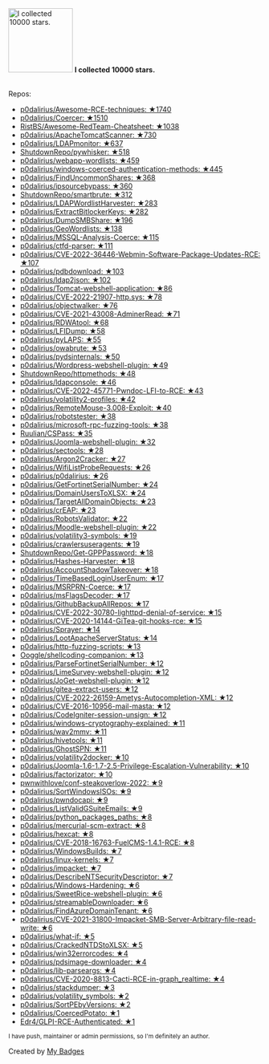 <img src="https://github.com/my-badges/my-badges/blob/master/src/all-badges/stars/stars-10000.png?raw=true" alt="I collected 10000 stars." title="I collected 10000 stars." width="128">
<strong>I collected 10000 stars.</strong>
<br><br>

Repos:

* <a href="https://github.com/p0dalirius/Awesome-RCE-techniques">p0dalirius/Awesome-RCE-techniques: ★1740</a>
* <a href="https://github.com/p0dalirius/Coercer">p0dalirius/Coercer: ★1510</a>
* <a href="https://github.com/RistBS/Awesome-RedTeam-Cheatsheet">RistBS/Awesome-RedTeam-Cheatsheet: ★1038</a>
* <a href="https://github.com/p0dalirius/ApacheTomcatScanner">p0dalirius/ApacheTomcatScanner: ★730</a>
* <a href="https://github.com/p0dalirius/LDAPmonitor">p0dalirius/LDAPmonitor: ★637</a>
* <a href="https://github.com/ShutdownRepo/pywhisker">ShutdownRepo/pywhisker: ★518</a>
* <a href="https://github.com/p0dalirius/webapp-wordlists">p0dalirius/webapp-wordlists: ★459</a>
* <a href="https://github.com/p0dalirius/windows-coerced-authentication-methods">p0dalirius/windows-coerced-authentication-methods: ★445</a>
* <a href="https://github.com/p0dalirius/FindUncommonShares">p0dalirius/FindUncommonShares: ★368</a>
* <a href="https://github.com/p0dalirius/ipsourcebypass">p0dalirius/ipsourcebypass: ★360</a>
* <a href="https://github.com/ShutdownRepo/smartbrute">ShutdownRepo/smartbrute: ★312</a>
* <a href="https://github.com/p0dalirius/LDAPWordlistHarvester">p0dalirius/LDAPWordlistHarvester: ★283</a>
* <a href="https://github.com/p0dalirius/ExtractBitlockerKeys">p0dalirius/ExtractBitlockerKeys: ★282</a>
* <a href="https://github.com/p0dalirius/DumpSMBShare">p0dalirius/DumpSMBShare: ★196</a>
* <a href="https://github.com/p0dalirius/GeoWordlists">p0dalirius/GeoWordlists: ★138</a>
* <a href="https://github.com/p0dalirius/MSSQL-Analysis-Coerce">p0dalirius/MSSQL-Analysis-Coerce: ★115</a>
* <a href="https://github.com/p0dalirius/ctfd-parser">p0dalirius/ctfd-parser: ★111</a>
* <a href="https://github.com/p0dalirius/CVE-2022-36446-Webmin-Software-Package-Updates-RCE">p0dalirius/CVE-2022-36446-Webmin-Software-Package-Updates-RCE: ★107</a>
* <a href="https://github.com/p0dalirius/pdbdownload">p0dalirius/pdbdownload: ★103</a>
* <a href="https://github.com/p0dalirius/ldap2json">p0dalirius/ldap2json: ★102</a>
* <a href="https://github.com/p0dalirius/Tomcat-webshell-application">p0dalirius/Tomcat-webshell-application: ★86</a>
* <a href="https://github.com/p0dalirius/CVE-2022-21907-http.sys">p0dalirius/CVE-2022-21907-http.sys: ★78</a>
* <a href="https://github.com/p0dalirius/objectwalker">p0dalirius/objectwalker: ★76</a>
* <a href="https://github.com/p0dalirius/CVE-2021-43008-AdminerRead">p0dalirius/CVE-2021-43008-AdminerRead: ★71</a>
* <a href="https://github.com/p0dalirius/RDWAtool">p0dalirius/RDWAtool: ★68</a>
* <a href="https://github.com/p0dalirius/LFIDump">p0dalirius/LFIDump: ★58</a>
* <a href="https://github.com/p0dalirius/pyLAPS">p0dalirius/pyLAPS: ★55</a>
* <a href="https://github.com/p0dalirius/owabrute">p0dalirius/owabrute: ★53</a>
* <a href="https://github.com/p0dalirius/pydsinternals">p0dalirius/pydsinternals: ★50</a>
* <a href="https://github.com/p0dalirius/Wordpress-webshell-plugin">p0dalirius/Wordpress-webshell-plugin: ★49</a>
* <a href="https://github.com/ShutdownRepo/httpmethods">ShutdownRepo/httpmethods: ★48</a>
* <a href="https://github.com/p0dalirius/ldapconsole">p0dalirius/ldapconsole: ★46</a>
* <a href="https://github.com/p0dalirius/CVE-2022-45771-Pwndoc-LFI-to-RCE">p0dalirius/CVE-2022-45771-Pwndoc-LFI-to-RCE: ★43</a>
* <a href="https://github.com/p0dalirius/volatility2-profiles">p0dalirius/volatility2-profiles: ★42</a>
* <a href="https://github.com/p0dalirius/RemoteMouse-3.008-Exploit">p0dalirius/RemoteMouse-3.008-Exploit: ★40</a>
* <a href="https://github.com/p0dalirius/robotstester">p0dalirius/robotstester: ★38</a>
* <a href="https://github.com/p0dalirius/microsoft-rpc-fuzzing-tools">p0dalirius/microsoft-rpc-fuzzing-tools: ★38</a>
* <a href="https://github.com/Ruulian/CSPass">Ruulian/CSPass: ★35</a>
* <a href="https://github.com/p0dalirius/Joomla-webshell-plugin">p0dalirius/Joomla-webshell-plugin: ★32</a>
* <a href="https://github.com/p0dalirius/sectools">p0dalirius/sectools: ★28</a>
* <a href="https://github.com/p0dalirius/Argon2Cracker">p0dalirius/Argon2Cracker: ★27</a>
* <a href="https://github.com/p0dalirius/WifiListProbeRequests">p0dalirius/WifiListProbeRequests: ★26</a>
* <a href="https://github.com/p0dalirius/p0dalirius">p0dalirius/p0dalirius: ★26</a>
* <a href="https://github.com/p0dalirius/GetFortinetSerialNumber">p0dalirius/GetFortinetSerialNumber: ★24</a>
* <a href="https://github.com/p0dalirius/DomainUsersToXLSX">p0dalirius/DomainUsersToXLSX: ★24</a>
* <a href="https://github.com/p0dalirius/TargetAllDomainObjects">p0dalirius/TargetAllDomainObjects: ★23</a>
* <a href="https://github.com/p0dalirius/crEAP">p0dalirius/crEAP: ★23</a>
* <a href="https://github.com/p0dalirius/RobotsValidator">p0dalirius/RobotsValidator: ★22</a>
* <a href="https://github.com/p0dalirius/Moodle-webshell-plugin">p0dalirius/Moodle-webshell-plugin: ★22</a>
* <a href="https://github.com/p0dalirius/volatility3-symbols">p0dalirius/volatility3-symbols: ★19</a>
* <a href="https://github.com/p0dalirius/crawlersuseragents">p0dalirius/crawlersuseragents: ★19</a>
* <a href="https://github.com/ShutdownRepo/Get-GPPPassword">ShutdownRepo/Get-GPPPassword: ★18</a>
* <a href="https://github.com/p0dalirius/Hashes-Harvester">p0dalirius/Hashes-Harvester: ★18</a>
* <a href="https://github.com/p0dalirius/AccountShadowTakeover">p0dalirius/AccountShadowTakeover: ★18</a>
* <a href="https://github.com/p0dalirius/TimeBasedLoginUserEnum">p0dalirius/TimeBasedLoginUserEnum: ★17</a>
* <a href="https://github.com/p0dalirius/MSRPRN-Coerce">p0dalirius/MSRPRN-Coerce: ★17</a>
* <a href="https://github.com/p0dalirius/msFlagsDecoder">p0dalirius/msFlagsDecoder: ★17</a>
* <a href="https://github.com/p0dalirius/GithubBackupAllRepos">p0dalirius/GithubBackupAllRepos: ★17</a>
* <a href="https://github.com/p0dalirius/CVE-2022-30780-lighttpd-denial-of-service">p0dalirius/CVE-2022-30780-lighttpd-denial-of-service: ★15</a>
* <a href="https://github.com/p0dalirius/CVE-2020-14144-GiTea-git-hooks-rce">p0dalirius/CVE-2020-14144-GiTea-git-hooks-rce: ★15</a>
* <a href="https://github.com/p0dalirius/Sprayer">p0dalirius/Sprayer: ★14</a>
* <a href="https://github.com/p0dalirius/LootApacheServerStatus">p0dalirius/LootApacheServerStatus: ★14</a>
* <a href="https://github.com/p0dalirius/http-fuzzing-scripts">p0dalirius/http-fuzzing-scripts: ★13</a>
* <a href="https://github.com/Ooggle/shellcoding-companion">Ooggle/shellcoding-companion: ★13</a>
* <a href="https://github.com/p0dalirius/ParseFortinetSerialNumber">p0dalirius/ParseFortinetSerialNumber: ★12</a>
* <a href="https://github.com/p0dalirius/LimeSurvey-webshell-plugin">p0dalirius/LimeSurvey-webshell-plugin: ★12</a>
* <a href="https://github.com/p0dalirius/JoGet-webshell-plugin">p0dalirius/JoGet-webshell-plugin: ★12</a>
* <a href="https://github.com/p0dalirius/gitea-extract-users">p0dalirius/gitea-extract-users: ★12</a>
* <a href="https://github.com/p0dalirius/CVE-2022-26159-Ametys-Autocompletion-XML">p0dalirius/CVE-2022-26159-Ametys-Autocompletion-XML: ★12</a>
* <a href="https://github.com/p0dalirius/CVE-2016-10956-mail-masta">p0dalirius/CVE-2016-10956-mail-masta: ★12</a>
* <a href="https://github.com/p0dalirius/CodeIgniter-session-unsign">p0dalirius/CodeIgniter-session-unsign: ★12</a>
* <a href="https://github.com/p0dalirius/windows-cryptography-explained">p0dalirius/windows-cryptography-explained: ★11</a>
* <a href="https://github.com/p0dalirius/wav2mmv">p0dalirius/wav2mmv: ★11</a>
* <a href="https://github.com/p0dalirius/hivetools">p0dalirius/hivetools: ★11</a>
* <a href="https://github.com/p0dalirius/GhostSPN">p0dalirius/GhostSPN: ★11</a>
* <a href="https://github.com/p0dalirius/volatility2docker">p0dalirius/volatility2docker: ★10</a>
* <a href="https://github.com/p0dalirius/Joomla-1.6-1.7-2.5-Privilege-Escalation-Vulnerability">p0dalirius/Joomla-1.6-1.7-2.5-Privilege-Escalation-Vulnerability: ★10</a>
* <a href="https://github.com/p0dalirius/factorizator">p0dalirius/factorizator: ★10</a>
* <a href="https://github.com/pwnwithlove/conf-steakoverlow-2022">pwnwithlove/conf-steakoverlow-2022: ★9</a>
* <a href="https://github.com/p0dalirius/SortWindowsISOs">p0dalirius/SortWindowsISOs: ★9</a>
* <a href="https://github.com/p0dalirius/pwndocapi">p0dalirius/pwndocapi: ★9</a>
* <a href="https://github.com/p0dalirius/ListValidGSuiteEmails">p0dalirius/ListValidGSuiteEmails: ★9</a>
* <a href="https://github.com/p0dalirius/python_packages_paths">p0dalirius/python_packages_paths: ★8</a>
* <a href="https://github.com/p0dalirius/mercurial-scm-extract">p0dalirius/mercurial-scm-extract: ★8</a>
* <a href="https://github.com/p0dalirius/hexcat">p0dalirius/hexcat: ★8</a>
* <a href="https://github.com/p0dalirius/CVE-2018-16763-FuelCMS-1.4.1-RCE">p0dalirius/CVE-2018-16763-FuelCMS-1.4.1-RCE: ★8</a>
* <a href="https://github.com/p0dalirius/WindowsBuilds">p0dalirius/WindowsBuilds: ★7</a>
* <a href="https://github.com/p0dalirius/linux-kernels">p0dalirius/linux-kernels: ★7</a>
* <a href="https://github.com/p0dalirius/impacket">p0dalirius/impacket: ★7</a>
* <a href="https://github.com/p0dalirius/DescribeNTSecurityDescriptor">p0dalirius/DescribeNTSecurityDescriptor: ★7</a>
* <a href="https://github.com/p0dalirius/Windows-Hardening">p0dalirius/Windows-Hardening: ★6</a>
* <a href="https://github.com/p0dalirius/SweetRice-webshell-plugin">p0dalirius/SweetRice-webshell-plugin: ★6</a>
* <a href="https://github.com/p0dalirius/streamableDownloader">p0dalirius/streamableDownloader: ★6</a>
* <a href="https://github.com/p0dalirius/FindAzureDomainTenant">p0dalirius/FindAzureDomainTenant: ★6</a>
* <a href="https://github.com/p0dalirius/CVE-2021-31800-Impacket-SMB-Server-Arbitrary-file-read-write">p0dalirius/CVE-2021-31800-Impacket-SMB-Server-Arbitrary-file-read-write: ★6</a>
* <a href="https://github.com/p0dalirius/what-if">p0dalirius/what-if: ★5</a>
* <a href="https://github.com/p0dalirius/CrackedNTDStoXLSX">p0dalirius/CrackedNTDStoXLSX: ★5</a>
* <a href="https://github.com/p0dalirius/win32errorcodes">p0dalirius/win32errorcodes: ★4</a>
* <a href="https://github.com/p0dalirius/pdsimage-downloader">p0dalirius/pdsimage-downloader: ★4</a>
* <a href="https://github.com/p0dalirius/lib-parseargs">p0dalirius/lib-parseargs: ★4</a>
* <a href="https://github.com/p0dalirius/CVE-2020-8813-Cacti-RCE-in-graph_realtime">p0dalirius/CVE-2020-8813-Cacti-RCE-in-graph_realtime: ★4</a>
* <a href="https://github.com/p0dalirius/stackdumper">p0dalirius/stackdumper: ★3</a>
* <a href="https://github.com/p0dalirius/volatility_symbols">p0dalirius/volatility_symbols: ★2</a>
* <a href="https://github.com/p0dalirius/SortPEbyVersions">p0dalirius/SortPEbyVersions: ★2</a>
* <a href="https://github.com/p0dalirius/CoercedPotato">p0dalirius/CoercedPotato: ★1</a>
* <a href="https://github.com/Edr4/GLPI-RCE-Authenticated">Edr4/GLPI-RCE-Authenticated: ★1</a>

<sup>I have push, maintainer or admin permissions, so I'm definitely an author.<sup>



Created by <a href="https://github.com/my-badges/my-badges">My Badges</a>
